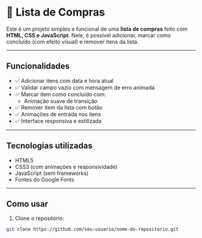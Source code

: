 
# 🛒 Lista de Compras

Este é um projeto simples e funcional de uma **lista de compras** feito com **HTML, CSS e JavaScript**. Nele, é possível adicionar, marcar como concluído (com efeito visual) e remover itens da lista.

---

## Funcionalidades

- ✅ Adicionar itens com data e hora atual
- ✅ Validar campo vazio com mensagem de erro animada
- ✅ Marcar item como concluído com:
  - Animação suave de transição
- ✅ Remover item da lista com botão
- ✅ Animações de entrada nos itens
- ✅ Interface responsiva e estilizada

---

## Tecnologias utilizadas

- HTML5
- CSS3 (com animações e responsividade)
- JavaScript (sem frameworks)
- Fontes do Google Fonts

---

## Como usar

1. Clone o repositório:
```bash
git clone https://github.com/seu-usuario/nome-do-repositorio.git



